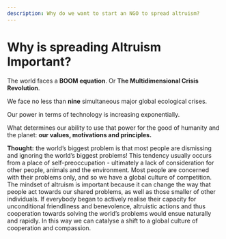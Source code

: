 ```yaml
---
description: Why do we want to start an NGO to spread altruism?
---
```


# Why is spreading Altruism Important?

The world faces a **BOOM equation**. Or **The Multidimensional Crisis Revolution**.

We face no less than **nine** simultaneous major global ecological crises.

Our power in terms of technology is increasing exponentially.

What determines our ability to use that power for the good of humanity and the planet: **our values, motivations and principles.**

**Thought:** the world’s biggest problem is that most people are dismissing and ignoring the world’s biggest problems! This tendency usually occurs from a place of self-preoccupation - ultimately a lack of consideration for other people, animals and the environment. Most people are concerned with their problems only, and so we have a global culture of competition. The mindset of altruism is important because it can change the way that people act towards our shared problems, as well as those smaller of other individuals. If everybody began to actively realise their capacity for unconditional friendliness and benevolence, altruistic actions and thus cooperation towards solving the world’s problems would ensue naturally and rapidly. In this way we can catalyse a shift to a global culture of cooperation and compassion.

